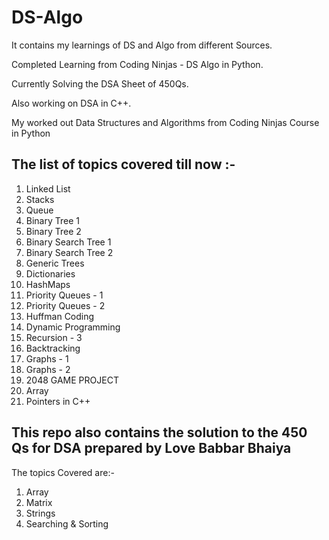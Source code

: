 # DS-Algo
It contains my learnings of DS and Algo from different Sources.

Completed Learning from Coding Ninjas - DS Algo in Python.

Currently Solving the DSA Sheet of 450Qs.

Also working on DSA in C++.

My worked out Data Structures and Algorithms from Coding Ninjas Course in Python

## The list of topics covered till now :- 

1) Linked List
2) Stacks
3) Queue
4) Binary Tree 1
5) Binary Tree 2
6) Binary Search Tree 1
7) Binary Search Tree 2
8) Generic Trees
9) Dictionaries
10) HashMaps
11) Priority Queues - 1
12) Priority Queues - 2
13) Huffman Coding
14) Dynamic Programming
15) Recursion - 3 
16) Backtracking
17) Graphs - 1
18) Graphs - 2
19) 2048 GAME PROJECT
20) Array
21) Pointers in C++

## This repo also contains the solution to the 450 Qs for DSA prepared by Love Babbar Bhaiya

The topics Covered are:-

1) Array
2) Matrix
3) Strings
4) Searching & Sorting
